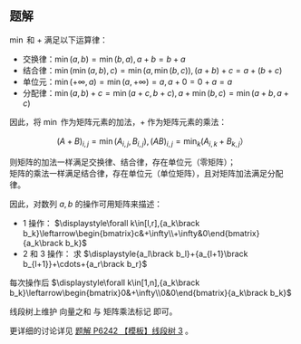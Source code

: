 ## 题解

$\min$ 和 $+$ 满足以下运算律：

- 交换律：$\min(a,b)=\min(b,a),a+b=b+a$
- 结合律：$\min(\min(a,b),c)=\min(a,\min(b,c)),(a+b)+c=a+(b+c)$
- 单位元：$\min(+\infty,a)=\min(a,+\infty)=a,a+0=0+a=a$
- 分配律：$\min(a,b)+c=\min(a+c,b+c),a+\min(b,c)=\min(a+b,a+c)$

因此，将 $\min$ 作为矩阵元素的加法，$+$ 作为矩阵元素的乘法：

$$(A+B)_{i,j}=\min(A_{i,j},B_{i,j}),(AB)_{i,j}=\min_{k}(A_{i,k}+B_{k,j}）$$

则矩阵的加法一样满足交换律、结合律，存在单位元（零矩阵）；  
矩阵的乘法一样满足结合律，存在单位元（单位矩阵），且对矩阵加法满足分配律。

因此，对数列 $a,b$ 的操作可用矩阵来描述：

- 1 操作： $\displaystyle\forall k\in[l,r],{a_k\brack b_k}\leftarrow\begin{bmatrix}c&+\infty\\+\infty&0\end{bmatrix}{a_k\brack b_k}$
- 2 和 3 操作： 求 $\displaystyle{a_l\brack b_l}+{a_{l+1}\brack b_{l+1}}+\cdots+{a_r\brack b_r}$

每次操作后 $\displaystyle\forall k\in[1,n],{a_k\brack b_k}\leftarrow\begin{bmatrix}0&+\infty\\0&0\end{bmatrix}{a_k\brack b_k}$


线段树上维护 向量之和 与 矩阵乘法标记 即可。

更详细的讨论详见 [题解 P6242 【模板】线段树 3](https://www.luogu.com.cn/blog/wangrx/ji-seg-tree) 。
